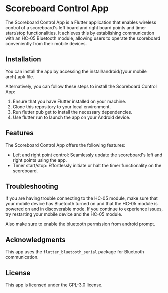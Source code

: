 # Scoreboard Control App

The Scoreboard Control App is a Flutter application that enables wireless control of a scoreboard's left board and right board points and timer start/stop functionalities. It achieves this by establishing communication with an HC-05 Bluetooth module, allowing users to operate the scoreboard conveniently from their mobile devices.
## Installation

You can install the app by accessing the install/android/{your mobile arch}.apk file.

Alternatively, you can follow these steps to install the Scoreboard Control App:

1.    Ensure that you have Flutter installed on your machine.
2.    Clone this repository to your local environment.
3.    Run flutter pub get to install the necessary dependencies.
4.    Use flutter run to launch the app on your Android device.


## Features

The Scoreboard Control App offers the following features:

-    Left and right point control: Seamlessly update the scoreboard's left and right points using the app.
-    Timer start/stop: Effortlessly initiate or halt the timer functionality on the scoreboard.

## Troubleshooting

If you are having trouble connecting to the HC-05 module, make sure that your mobile device has Bluetooth turned on and that the HC-05 module is powered on and in discoverable mode. If you continue to experience issues, try restarting your mobile device and the HC-05 module.

Also make sure to enable the bluetooth permission from android prompt.

## Acknowledgments

This app uses the `flutter_bluetooth_serial` package for Bluetooth communication.

## License

This app is licensed under the GPL-3.0 license.